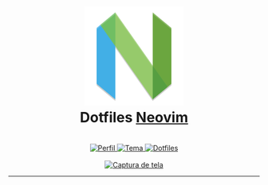 <h1 align="center">
    <br><img src="../src/neovim-icon.png" alt="Neovim Icon" width="200"><br>
    Dotfiles <a href="https://github.com/neovim/neovim">Neovim</a>
</h1>

<br>

<div align="center">
    <a href="https://github.com/gabrielcaussi">
        <img src="https://img.shields.io/badge/usuário-gabrielcaussi-%2322252f?style=for-the-badge" alt="Perfil"/>
    </a>
    <a href="https://github.com/tomasr/molokai">
        <img src="https://img.shields.io/badge/tema-molokai-%2322252f?style=for-the-badge" alt="Tema"/>
    </a>
    <a href="https://github.com/gabrielcaussi/.dotfiles/blob/main/.config/nvim/init.vim">
        <img src="https://img.shields.io/badge/dotfiles-%2322252f?style=for-the-badge" alt="Dotfiles"/>
    </a>
</div>

<br>

<div align="center">
    <a href="https://github.com/gabrielcaussi/.dotfiles/blob/main/.config/nvim/init.vim">
        <img src="https://raw.githubusercontent.com/gabrielcaussi/.dotfiles/main/screenshot-1.png" alt="Captura de tela"/>
    </a>
    <br>
</div>

---
